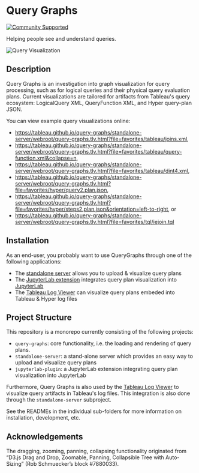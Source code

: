 Query Graphs
============
[![Community Supported](https://img.shields.io/badge/Support%20Level-Community%20Supported-457387.svg)](https://www.tableau.com/support-levels-it-and-developer-tools)

Helping people see and understand queries.

![Query Visualization](https://tableau.github.io/query-graphs/standalone-server/webroot/media/sample_graph.png "Sample Graph")

Description
-----------

Query Graphs is an investigation into graph visualization for query processing, such as for logical queries and their physical
query evaluation plans.
Current visualizations are tailored for artifacts from Tableau's query ecosystem:
LogicalQuery XML, QueryFunction XML, and Hyper query-plan JSON.

You can view example query visualizations online:
* <https://tableau.github.io/query-graphs/standalone-server/webroot/query-graphs.tlv.html?file=favorites/tableau/joins.xml>,
* <https://tableau.github.io/query-graphs/standalone-server/webroot/query-graphs.tlv.html?file=favorites/tableau/query-function.xml&collapse=n>,
* <https://tableau.github.io/query-graphs/standalone-server/webroot/query-graphs.tlv.html?file=favorites/tableau/dint4.xml>,
* <https://tableau.github.io/query-graphs/standalone-server/webroot/query-graphs.tlv.html?file=favorites/hyper/query2.plan.json>,
* <https://tableau.github.io/query-graphs/standalone-server/webroot/query-graphs.tlv.html?file=favorites/hyper/steps2.plan.json&orientation=left-to-right>, or
* <https://tableau.github.io/query-graphs/standalone-server/webroot/query-graphs.tlv.html?file=favorites/tql/iejoin.tql>

Installation
------------

As an end-user, you probably want to use QueryGraphs through one of the following applications:
* The [standalone server](standalone-server/) allows you to upload & visualize query plans
* The [JupyterLab extension](jupyterlab-extension/) integrates query plan visualization into [JupyterLab](https://github.com/jupyterlab/jupyterlab/)
* The [Tableau Log Viewer](https://github.com/tableau/tableau-log-viewer) can visualize query plans embeded into Tableau & Hyper log files

Project Structure
-------------------

This repository is a monorepo currently consisting of the following projects:

* `query-graphs`: core functionality, i.e. the loading and rendering of query plans.
* `standalone-server`: a stand-alone server which provides an easy way to upload and visualize query plans
* `jupyterlab-plugin`: a JupyterLab extension integrating query plan visualization into JupyterLab

Furthermore, Query Graphs is also used by the
[Tableau Log Viewer](https://github.com/tableau/tableau-log-viewer)
to visualize query artifacts in Tableau's log files.
This integration is also done through the `standalone-server` subproject.

See the READMEs in the individual sub-folders for more information on installation, development, etc.

Acknowledgements
----------------

The dragging, zooming, panning, collapsing functionality originated from
“D3.js Drag and Drop, Zoomable, Panning, Collapsible Tree with Auto-Sizing” (Rob Schmuecker’s block #7880033).
